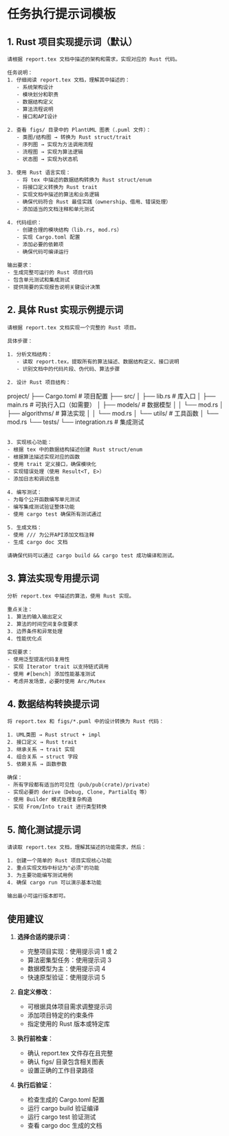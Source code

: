 # 任务执行提示词模板

## 1. Rust 项目实现提示词（默认）

```
请根据 report.tex 文档中描述的架构和需求，实现对应的 Rust 代码。

任务说明：
1. 仔细阅读 report.tex 文档，理解其中描述的：
   - 系统架构设计
   - 模块划分和职责
   - 数据结构定义
   - 算法流程说明
   - 接口和API设计

2. 查看 figs/ 目录中的 PlantUML 图表（.puml 文件）：
   - 类图/结构图 → 转换为 Rust struct/trait
   - 序列图 → 实现为方法调用流程
   - 流程图 → 实现为算法逻辑
   - 状态图 → 实现为状态机

3. 使用 Rust 语言实现：
   - 将 tex 中描述的数据结构转换为 Rust struct/enum
   - 将接口定义转换为 Rust trait
   - 实现文档中描述的算法和业务逻辑
   - 确保代码符合 Rust 最佳实践（ownership、借用、错误处理）
   - 添加适当的文档注释和单元测试

4. 代码组织：
   - 创建合理的模块结构（lib.rs, mod.rs）
   - 实现 Cargo.toml 配置
   - 添加必要的依赖项
   - 确保代码可编译运行

输出要求：
- 生成完整可运行的 Rust 项目代码
- 包含单元测试和集成测试
- 提供简要的实现报告说明关键设计决策
```

## 2. 具体 Rust 实现示例提示词

```
请根据 report.tex 文档实现一个完整的 Rust 项目。

具体步骤：

1. 分析文档结构：
   - 读取 report.tex，提取所有的算法描述、数据结构定义、接口说明
   - 识别文档中的代码片段、伪代码、算法步骤

2. 设计 Rust 项目结构：
   ```
   project/
   ├── Cargo.toml          # 项目配置
   ├── src/
   │   ├── lib.rs          # 库入口
   │   ├── main.rs         # 可执行入口（如需要）
   │   ├── models/         # 数据模型
   │   │   └── mod.rs
   │   ├── algorithms/     # 算法实现
   │   │   └── mod.rs
   │   └── utils/          # 工具函数
   │       └── mod.rs
   └── tests/
       └── integration.rs   # 集成测试
   ```

3. 实现核心功能：
   - 根据 tex 中的数据结构描述创建 Rust struct/enum
   - 根据算法描述实现对应的函数
   - 使用 trait 定义接口，确保模块化
   - 实现错误处理（使用 Result<T, E>）
   - 添加日志和调试信息

4. 编写测试：
   - 为每个公开函数编写单元测试
   - 编写集成测试验证整体功能
   - 使用 cargo test 确保所有测试通过

5. 生成文档：
   - 使用 /// 为公开API添加文档注释
   - 生成 cargo doc 文档

请确保代码可以通过 cargo build && cargo test 成功编译和测试。
```

## 3. 算法实现专用提示词

```
分析 report.tex 中描述的算法，使用 Rust 实现。

重点关注：
1. 算法的输入输出定义
2. 算法的时间空间复杂度要求
3. 边界条件和异常处理
4. 性能优化点

实现要求：
- 使用泛型提高代码复用性
- 实现 Iterator trait 以支持链式调用
- 使用 #[bench] 添加性能基准测试
- 考虑并发场景，必要时使用 Arc/Mutex
```

## 4. 数据结构转换提示词

```
将 report.tex 和 figs/*.puml 中的设计转换为 Rust 代码：

1. UML类图 → Rust struct + impl
2. 接口定义 → Rust trait
3. 继承关系 → trait 实现
4. 组合关系 → struct 字段
5. 依赖关系 → 函数参数

确保：
- 所有字段都有适当的可见性（pub/pub(crate)/private）
- 实现必要的 derive（Debug, Clone, PartialEq 等）
- 使用 Builder 模式处理复杂构造
- 实现 From/Into trait 进行类型转换
```

## 5. 简化测试提示词

```
请读取 report.tex 文档，理解其描述的功能需求，然后：

1. 创建一个简单的 Rust 项目实现核心功能
2. 重点实现文档中标记为"必须"的功能
3. 为主要功能编写测试用例
4. 确保 cargo run 可以演示基本功能

输出最小可运行版本即可。
```

## 使用建议

1. **选择合适的提示词**：
   - 完整项目实现：使用提示词 1 或 2
   - 算法密集型任务：使用提示词 3
   - 数据模型为主：使用提示词 4
   - 快速原型验证：使用提示词 5

2. **自定义修改**：
   - 可根据具体项目需求调整提示词
   - 添加项目特定的约束条件
   - 指定使用的 Rust 版本或特定库

3. **执行前检查**：
   - 确认 report.tex 文件存在且完整
   - 确认 figs/ 目录包含相关图表
   - 设置正确的工作目录路径

4. **执行后验证**：
   - 检查生成的 Cargo.toml 配置
   - 运行 cargo build 验证编译
   - 运行 cargo test 验证测试
   - 查看 cargo doc 生成的文档